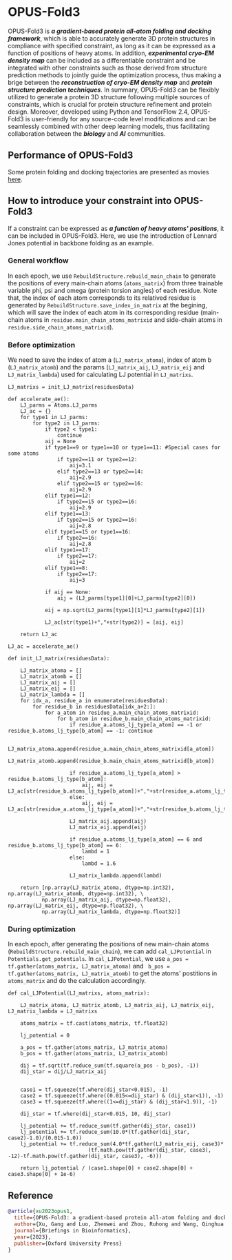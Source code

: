 # OPUS-Fold3

OPUS-Fold3 is ***a gradient-based protein all-atom folding and docking framework***, which is able to accurately generate 3D protein structures in compliance with specified constraint, as long as it can be expressed as a function of positions of heavy atoms. In addition, ***experimental cryo-EM density map*** can be included as a differentiable constraint and be integrated with other constraints such as those derived from structure prediction methods to jointly guide the optimization process, thus making a brige between the ***reconstruction of cryo-EM density map*** and ***protein structure prediction techniques***. In summary, OPUS-Fold3 can be flexibly utilized to generate a protein 3D structure following multiple sources of constraints, which is crucial for protein structure refinement and protein design. Moreover, developed using Python and TensorFlow 2.4, OPUS-Fold3 is user-friendly for any source-code level modifications and can be seamlessly combined with other deep learning models, thus facilitating collaboration between the ***biology*** and ***AI*** communities.

## Performance of OPUS-Fold3
Some protein folding and docking trajectories are presented as movies [here](https://github.com/thuxugang/opus_fold3/tree/main/examples/movies).

## How to introduce your constraint into OPUS-Fold3
If a constraint can be expressed as ***a function of heavy atoms' positions***, it can be included in OPUS-Fold3. Here, we use the introduction of Lennard Jones potential in backbone folding as an example.

### General workflow

In each epoch, we use `RebuildStructure.rebuild_main_chain` to generate the positions of every main-chain atoms (`atoms_matrix`) from three trainable variable phi, psi and omega (protein torsion angles) of each residue. Note that, the index of each atom corresponds to its relatived residue is generated by `RebuildStructure.save_index_in_matrix` at the begining, which will save the index of each atom in its corresponding residue (main-chain atoms in `residue.main_chain_atoms_matrixid` and side-chain atoms in `residue.side_chain_atoms_matrixid`). 

### Before optimization

We need to save the index of atom a (`LJ_matrix_atoma`), index of atom b (`LJ_matrix_atomb`) and the params (`LJ_matrix_aij`, `LJ_matrix_eij` and `LJ_matrix_lambda`) used for calculating LJ potential in `LJ_matrixs`.
```
LJ_matrixs = init_LJ_matrix(residuesData)

def accelerate_ae():
    LJ_parms = Atoms.LJ_parms
    LJ_ac = {}
    for type1 in LJ_parms:
        for type2 in LJ_parms:
            if type2 < type1:
                continue
            aij = None
            if type1==9 or type1==10 or type1==11: #Special cases for some atoms
                if type2==11 or type2==12:
                    aij=3.1
                elif type2==13 or type2==14:
                    aij=2.9
                elif type2==15 or type2==16:
                    aij=2.9
            elif type1==12:
                if type2==15 or type2==16:
                    aij=2.9
            elif type1==13:
                if type2==15 or type2==16:
                    aij=2.8
            elif type1==15 or type1==16:
                if type2==16:
                    aij=2.8
            elif type1==17:
                if type2==17:
                    aij=2
            elif type1==8:
                if type2==17:
                    aij=3
                    
            if aij == None:
                aij = (LJ_parms[type1][0]+LJ_parms[type2][0])
                
            eij = np.sqrt(LJ_parms[type1][1]*LJ_parms[type2][1])
            
            LJ_ac[str(type1)+","+str(type2)] = [aij, eij]
            
    return LJ_ac

LJ_ac = accelerate_ae()

def init_LJ_matrix(residuesData):
    
    LJ_matrix_atoma = []
    LJ_matrix_atomb = []
    LJ_matrix_aij = []
    LJ_matrix_eij = []
    LJ_matrix_lambda = []
    for idx_a, residue_a in enumerate(residuesData):
        for residue_b in residuesData[idx_a+2:]:
            for a_atom in residue_a.main_chain_atoms_matrixid:
                for b_atom in residue_b.main_chain_atoms_matrixid:
                    if residue_a.atoms_lj_type[a_atom] == -1 or residue_b.atoms_lj_type[b_atom] == -1: continue

                    LJ_matrix_atoma.append(residue_a.main_chain_atoms_matrixid[a_atom])
                    LJ_matrix_atomb.append(residue_b.main_chain_atoms_matrixid[b_atom])
                    
                    if residue_a.atoms_lj_type[a_atom] > residue_b.atoms_lj_type[b_atom]:
                        aij, eij = LJ_ac[str(residue_b.atoms_lj_type[b_atom])+","+str(residue_a.atoms_lj_type[a_atom])]
                    else:
                        aij, eij = LJ_ac[str(residue_a.atoms_lj_type[a_atom])+","+str(residue_b.atoms_lj_type[b_atom])]
                    
                    LJ_matrix_aij.append(aij)
                    LJ_matrix_eij.append(eij)
    
                    if residue_a.atoms_lj_type[a_atom] == 6 and residue_b.atoms_lj_type[b_atom] == 6: 
                        lambd = 1
                    else:
                        lambd = 1.6
                    
                    LJ_matrix_lambda.append(lambd)
                    
    return [np.array(LJ_matrix_atoma, dtype=np.int32), np.array(LJ_matrix_atomb, dtype=np.int32), \
           np.array(LJ_matrix_aij, dtype=np.float32), np.array(LJ_matrix_eij, dtype=np.float32), \
           np.array(LJ_matrix_lambda, dtype=np.float32)]
```

### During optimization

In each epoch, after generating the positions of new main-chain atoms (`RebuildStructure.rebuild_main_chain`), we can add `cal_LJPotential` in `Potentials.get_potentials`. In `cal_LJPotential`, we use `a_pos = tf.gather(atoms_matrix, LJ_matrix_atoma)` and ` b_pos = tf.gather(atoms_matrix, LJ_matrix_atomb)` to get the atoms' postitions in `atoms_matrix` and do the calculation accordingly.
```
def cal_LJPotential(LJ_matrixs, atoms_matrix):
    
    LJ_matrix_atoma, LJ_matrix_atomb, LJ_matrix_aij, LJ_matrix_eij, LJ_matrix_lambda = LJ_matrixs
    
    atoms_matrix = tf.cast(atoms_matrix, tf.float32)
    
    lj_potential = 0
    
    a_pos = tf.gather(atoms_matrix, LJ_matrix_atoma)
    b_pos = tf.gather(atoms_matrix, LJ_matrix_atomb)
    
    dij = tf.sqrt(tf.reduce_sum(tf.square(a_pos - b_pos), -1))
    dij_star = dij/LJ_matrix_aij
    

    case1 = tf.squeeze(tf.where(dij_star<0.015), -1)
    case2 = tf.squeeze(tf.where((0.015<=dij_star) & (dij_star<1)), -1)
    case3 = tf.squeeze(tf.where((1<=dij_star) & (dij_star<1.9)), -1)

    dij_star = tf.where(dij_star<0.015, 10, dij_star)
    
    lj_potential += tf.reduce_sum(tf.gather(dij_star, case1))
    lj_potential += tf.reduce_sum(10.0*(tf.gather(dij_star, case2)-1.0)/(0.015-1.0))
    lj_potential += tf.reduce_sum(4.0*tf.gather(LJ_matrix_eij, case3)*
                          (tf.math.pow(tf.gather(dij_star, case3), -12)-tf.math.pow(tf.gather(dij_star, case3), -6)))
    
    return lj_potential / (case1.shape[0] + case2.shape[0] + case3.shape[0] + 1e-6)
```

## Reference 
```bibtex
@article{xu2023opus1,
  title={OPUS-Fold3: a gradient-based protein all-atom folding and docking framework on TensorFlow},
  author={Xu, Gang and Luo, Zhenwei and Zhou, Ruhong and Wang, Qinghua and Ma, Jianpeng},
  journal={Briefings in Bioinformatics},
  year={2023},
  publisher={Oxford University Press}
}

